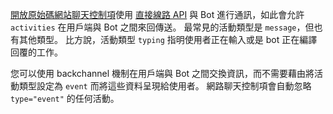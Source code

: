 <a href="https://github.com/Microsoft/BotFramework-WebChat" target="_blank">開放原始碼網站聊天控制項</a>使用 [直接線路 API](https://docs.botframework.com/en-us/restapi/directline3/#navtitle) 與 Bot 進行通訊，如此會允許 `activities` 在用戶端與 Bot 之間來回傳送。 最常見的活動類型是 `message`，但也有其他類型。 比方說，活動類型 `typing` 指明使用者正在輸入或是 bot 正在編譯回覆的工作。 

您可以使用 backchannel 機制在用戶端與 Bot 之間交換資訊，而不需要藉由將活動類型設定為 `event` 而將這些資料呈現給使用者。 網路聊天控制項會自動忽略 `type="event"` 的任何活動。